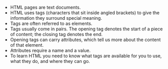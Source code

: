  - HTML pages are text documents.
 - HTML uses tags (characters that sit inside angled brackets) to give the information they surround special meaning.
 - Tags are often referred to as elements.
 - Tags usually come in pairs. The opening tag denotes the start of a piece of content; the closing tag denotes the end.
 - Opening tags can carry attributes, which tell us more about the content of that element.
 - Attributes require a name and a value.
 - To learn HTML you need to know what tags are available for you to use, what they do, and where they can go.
